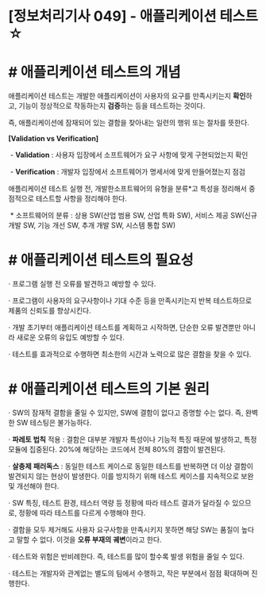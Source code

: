 # [정보처리기사 049] - 애플리케이션 테스트 ☆



# **# 애플리케이션 테스트의 개념**

애플리케이션 테스트는 개발한 애플리케이션이 사용자의 요구를 만족시키는지 **확인**하고, 기능이 정상적으로 작동하는지 **검증**하는 등을 테스트하는 것이다.

즉, 애플리케이션에 잠재되어 있는 결함을 찾아내는 일련의 행위 또는 절차를 뜻한다.



**[Validation vs Verification]**

​    \- **Validation** : 사용자 입장에서 소프트웨어가 요구 사항에 맞게 구현되었는지 확인

​    \- **Verification** : 개발자 입장에서 소프트웨어가 명세서에 맞게 만들어졌는지 점검



애플리케이션 테스트 실행 전, 개발한소프트웨어의 유형을 분류*고 특성을 정리해서 중점적으로 테스트할 사항을 정리해야 한다.

​        \* 소프트웨어의 분류 : 상용 SW(산업 범용 SW, 산업 특화 SW), 서비스 제공 SW(신규 개발 SW, 기능 개선 SW, 추개 개발 SW, 시스템 통합 SW)



# **# 애플리케이션 테스트의 필요성**

· 프로그램 실행 전 오류를 발견하고 예방할 수 있다.

· 프로그램이 사용자의 요구사항이나 기대 수준 등을 만족시키는지 반복 테스트하므로 제품의 신뢰도를 향상시킨다.

· 개발 초기부터 애플리케이션 테스트를 계획하고 시작하면, 단순한 오류 발견뿐만 아니라 새로운 오류의 유입도 예방할 수 있다.

· 테스트를 효과적으로 수행하면 최소한의 시간과 노력으로 많은 결함을 찾을 수 있다.



# **# 애플리케이션 테스트의 기본 원리**

· SW의 잠재적 결함을 줄일 수 있지만, SW에 결함이 없다고 증명할 수는 없다. 즉, 완벽한 SW 테스팅은 불가능하다.

· **파레토 법칙** 적용 : 결함은 대부분 개발자 특성이나 기능적 특징 때문에 발생하고, 특정 모듈에 집중된다. 20%에 해당하는 코드에서 전체 80%의 결함이 발견된다.

· **살충제** **패러독스** : 동일한 테스트 케이스로 동일한 테스트를 반복하면 더 이상 결함이 발견되지 않는 현상이 발생한다. 이를 방지하기 위해 테스트 케이스를 지속적으로 보완 및 개선해야 한다.

· SW 특징, 테스트 환경, 테스터 역량 등 정황에 따라 테스트 결과가 달라질 수 있으므로, 정황에 따라 테스트를 다르게 수행해야 한다.

· 결함을 모두 제거해도 사용자 요구사항을 만족시키지 못하면 해당 SW는 품질이 높다고 말할 수 없다. 이것을 **오류 부재의 궤변**이라고 한다.

· 테스트와 위험은 반비례한다. 즉, 테스트를 많이 할수록 발생 위험을 줄일 수 있다.

· 테스트는 개발자와 관계없는 별도의 팀에서 수행하고, 작은 부분에서 점점 확대하며 진행한다.